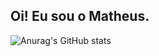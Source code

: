 ## Oi! Eu sou o Matheus.

![Anurag's GitHub stats](https://github-readme-stats.vercel.app/api?username=anuraghazra&show_icons=true&theme=dark)

